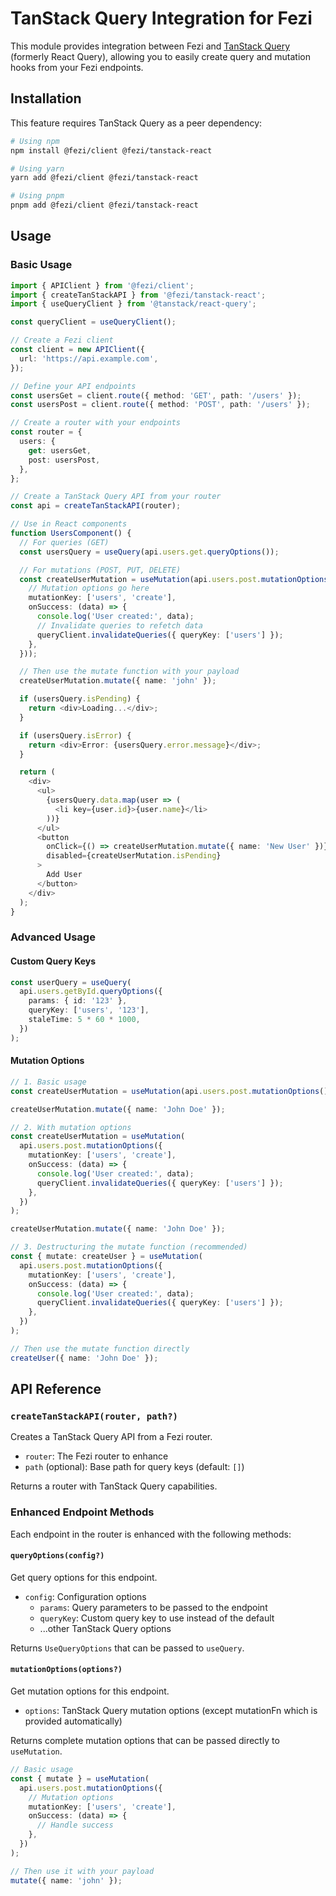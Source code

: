 # TanStack Query Integration for Fezi

This module provides integration between Fezi and [TanStack Query](https://tanstack.com/query/latest) (formerly React Query), allowing you to easily create query and mutation hooks from your Fezi endpoints.

## Installation

This feature requires TanStack Query as a peer dependency:

```bash
# Using npm
npm install @fezi/client @fezi/tanstack-react

# Using yarn
yarn add @fezi/client @fezi/tanstack-react

# Using pnpm
pnpm add @fezi/client @fezi/tanstack-react
```

## Usage

### Basic Usage

```typescript
import { APIClient } from '@fezi/client';
import { createTanStackAPI } from '@fezi/tanstack-react';
import { useQueryClient } from '@tanstack/react-query'; 

const queryClient = useQueryClient();  

// Create a Fezi client
const client = new APIClient({
  url: 'https://api.example.com',
});

// Define your API endpoints
const usersGet = client.route({ method: 'GET', path: '/users' });
const usersPost = client.route({ method: 'POST', path: '/users' });

// Create a router with your endpoints
const router = {
  users: {
    get: usersGet,
    post: usersPost,
  },
};

// Create a TanStack Query API from your router
const api = createTanStackAPI(router);

// Use in React components
function UsersComponent() {
  // For queries (GET)
  const usersQuery = useQuery(api.users.get.queryOptions());

  // For mutations (POST, PUT, DELETE)
  const createUserMutation = useMutation(api.users.post.mutationOptions({
    // Mutation options go here
    mutationKey: ['users', 'create'],
    onSuccess: (data) => {
      console.log('User created:', data);
      // Invalidate queries to refetch data
      queryClient.invalidateQueries({ queryKey: ['users'] });
    },
  }));

  // Then use the mutate function with your payload
  createUserMutation.mutate({ name: 'john' });

  if (usersQuery.isPending) {
    return <div>Loading...</div>;
  }

  if (usersQuery.isError) {
    return <div>Error: {usersQuery.error.message}</div>;
  }

  return (
    <div>
      <ul>
        {usersQuery.data.map(user => (
          <li key={user.id}>{user.name}</li>
        ))}
      </ul>
      <button
        onClick={() => createUserMutation.mutate({ name: 'New User' })}
        disabled={createUserMutation.isPending}
      >
        Add User
      </button>
    </div>
  );
}
```

### Advanced Usage

#### Custom Query Keys

```typescript
const userQuery = useQuery(
  api.users.getById.queryOptions({
    params: { id: '123' },
    queryKey: ['users', '123'],
    staleTime: 5 * 60 * 1000,
  })
);
```

#### Mutation Options

```typescript
// 1. Basic usage
const createUserMutation = useMutation(api.users.post.mutationOptions());

createUserMutation.mutate({ name: 'John Doe' });

// 2. With mutation options
const createUserMutation = useMutation(
  api.users.post.mutationOptions({
    mutationKey: ['users', 'create'],
    onSuccess: (data) => {
      console.log('User created:', data);
      queryClient.invalidateQueries({ queryKey: ['users'] });
    },
  })
);

createUserMutation.mutate({ name: 'John Doe' });

// 3. Destructuring the mutate function (recommended)
const { mutate: createUser } = useMutation(
  api.users.post.mutationOptions({
    mutationKey: ['users', 'create'],
    onSuccess: (data) => {
      console.log('User created:', data);
      queryClient.invalidateQueries({ queryKey: ['users'] });
    },
  })
);

// Then use the mutate function directly
createUser({ name: 'John Doe' });
```

## API Reference

### `createTanStackAPI(router, path?)`

Creates a TanStack Query API from a Fezi router.

- `router`: The Fezi router to enhance
- `path` (optional): Base path for query keys (default: `[]`)

Returns a router with TanStack Query capabilities.

### Enhanced Endpoint Methods

Each endpoint in the router is enhanced with the following methods:

#### `queryOptions(config?)`

Get query options for this endpoint.

- `config`: Configuration options
  - `params`: Query parameters to be passed to the endpoint
  - `queryKey`: Custom query key to use instead of the default
  - ...other TanStack Query options

Returns `UseQueryOptions` that can be passed to `useQuery`.

#### `mutationOptions(options?)`

Get mutation options for this endpoint.

- `options`: TanStack Query mutation options (except mutationFn which is provided automatically)

Returns complete mutation options that can be passed directly to `useMutation`.

```typescript
// Basic usage
const { mutate } = useMutation(
  api.users.post.mutationOptions({
    // Mutation options
    mutationKey: ['users', 'create'],
    onSuccess: (data) => {
      // Handle success
    },
  })
);

// Then use it with your payload
mutate({ name: 'john' });
```
